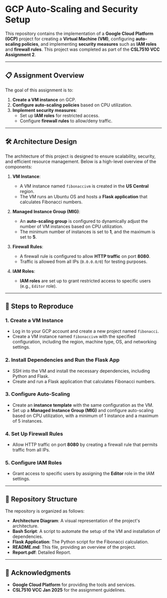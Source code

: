 # GCP Auto-Scaling and Security Setup

This repository contains the implementation of a **Google Cloud Platform (GCP)** project for creating a **Virtual Machine (VM)**, configuring **auto-scaling policies**, and implementing **security measures** such as **IAM roles** and **firewall rules**. This project was completed as part of the **CSL7510 VCC Assignment 2**.

---

## 📋 **Assignment Overview**

The goal of this assignment is to:
1. **Create a VM instance** on GCP.
2. **Configure auto-scaling policies** based on CPU utilization.
3. **Implement security measures**:
   - Set up **IAM roles** for restricted access.
   - Configure **firewall rules** to allow/deny traffic.

---

## 🛠️ **Architecture Design**

The architecture of this project is designed to ensure scalability, security, and efficient resource management. Below is a high-level overview of the components:

1. **VM Instance**:
   - A VM instance named `fibonaccivm` is created in the **US Central** region.
   - The VM runs an Ubuntu OS and hosts a **Flask application** that calculates Fibonacci numbers.

2. **Managed Instance Group (MIG)**:
   - An **auto-scaling group** is configured to dynamically adjust the number of VM instances based on CPU utilization.
   - The minimum number of instances is set to **1**, and the maximum is set to **5**.

3. **Firewall Rules**:
   - A firewall rule is configured to allow **HTTP traffic** on port **8080**.
   - Traffic is allowed from all IPs (`0.0.0.0/0`) for testing purposes.

4. **IAM Roles**:
   - **IAM roles** are set up to grant restricted access to specific users (e.g., `Editor` role).

---

## 🚀 **Steps to Reproduce**

### **1. Create a VM Instance**
- Log in to your GCP account and create a new project named `fibonacci`.
- Create a VM instance named `fibonaccivm` with the specified configuration, including the region, machine type, OS, and networking settings.

### **2. Install Dependencies and Run the Flask App**
- SSH into the VM and install the necessary dependencies, including Python and Flask.
- Create and run a Flask application that calculates Fibonacci numbers.

### **3. Configure Auto-Scaling**
- Create an **instance template** with the same configuration as the VM.
- Set up a **Managed Instance Group (MIG)** and configure auto-scaling based on CPU utilization, with a minimum of 1 instance and a maximum of 5 instances.

### **4. Set Up Firewall Rules**
- Allow HTTP traffic on port **8080** by creating a firewall rule that permits traffic from all IPs.

### **5. Configure IAM Roles**
- Grant access to specific users by assigning the **Editor** role in the IAM settings.

---

## 📂 **Repository Structure**

The repository is organized as follows:
- **Architecture Diagram**: A visual representation of the project's architecture.
- **Bash Script**: A script to automate the setup of the VM and installation of dependencies.
- **Flask Application**: The Python script for the Fibonacci calculation.
- **README.md**: This file, providing an overview of the project.
- **Report.pdf**: Detailed Report.

---



## 🎉 **Acknowledgments**

- **Google Cloud Platform** for providing the tools and services.
- **CSL7510 VCC Jan 2025** for the assignment guidelines.

